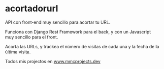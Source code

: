 # acortadorurl
API con front-end muy sencillo para acortar tu URL.

Funciona con Django Rest Framework para el back, y con un Javascript muy sencillo para el front.

Acorta las URLs, y trackea el número de visitas de cada una y la fecha de la última visita.

Todos mis projectos en www.mmcprojects.dev
